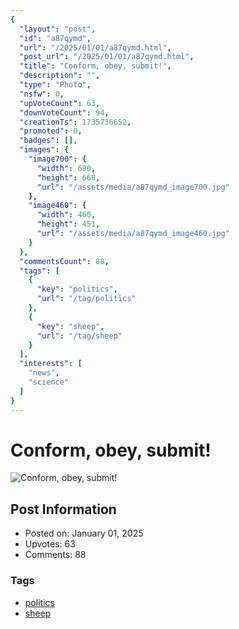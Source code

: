 ```yaml
---
{
  "layout": "post",
  "id": "a87qymd",
  "url": "/2025/01/01/a87qymd.html",
  "post_url": "/2025/01/01/a87qymd.html",
  "title": "Conform, obey, submit!",
  "description": "",
  "type": "Photo",
  "nsfw": 0,
  "upVoteCount": 63,
  "downVoteCount": 94,
  "creationTs": 1735736652,
  "promoted": 0,
  "badges": [],
  "images": {
    "image700": {
      "width": 680,
      "height": 668,
      "url": "/assets/media/a87qymd_image700.jpg"
    },
    "image460": {
      "width": 460,
      "height": 451,
      "url": "/assets/media/a87qymd_image460.jpg"
    }
  },
  "commentsCount": 88,
  "tags": [
    {
      "key": "politics",
      "url": "/tag/politics"
    },
    {
      "key": "sheep",
      "url": "/tag/sheep"
    }
  ],
  "interests": [
    "news",
    "science"
  ]
}
---
```


# Conform, obey, submit!

![Conform, obey, submit!](/assets/media/a87qymd_image700.jpg)

## Post Information

- Posted on: January 01, 2025
- Upvotes: 63
- Comments: 88

### Tags

- [politics](/tag/politics)
- [sheep](/tag/sheep)

